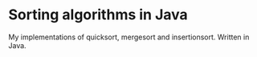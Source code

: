 # Sorting algorithms in Java

My implementations of quicksort, mergesort and insertionsort. Written in Java.
